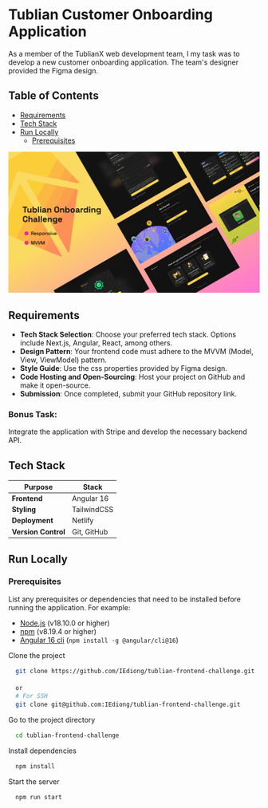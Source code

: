 # Tublian Customer Onboarding Application

As a member of the TublianX web development team, I my task was to develop a new customer onboarding application. The team's designer provided the Figma design.

## Table of Contents

- [Requirements](#requirements)
- [Tech Stack](#tech-stack)
- [Run Locally](#run-locally)
  - [Prerequisites](#prerequisites)

![Design Cover](./design/tublian-cover.png)

## Requirements

- **Tech Stack Selection**: Choose your preferred tech stack. Options include Next.js, Angular, React, among others.
- **Design Pattern**: Your frontend code must adhere to the MVVM (Model, View, ViewModel) pattern.
- **Style Guide**: Use the css properties provided by Figma design.
- **Code Hosting and Open-Sourcing**: Host your project on GitHub and make it open-source.
- **Submission**: Once completed, submit your GitHub repository link.

### Bonus Task:

Integrate the application with Stripe and develop the necessary backend API.

## Tech Stack

| Purpose              | Stack       |
| -------------------- | ----------- |
| **Frontend**         | Angular 16  |
| **Styling**          | TailwindCSS |
| **Deployment**       | Netlify     |
| **Version Control**  | Git, GitHub |

## Run Locally

### Prerequisites

List any prerequisites or dependencies that need to be installed before running the application. For example:

- [Node.js](https://nodejs.org/) (v18.10.0 or higher)
- [npm](https://www.npmjs.com/) (v8.19.4 or higher)
- [Angular 16 cli](https://www.npmjs.com/package/@angular/cli) (`npm install -g @angular/cli@16`)

Clone the project

```bash
  git clone https://github.com/IEdiong/tublian-frontend-challenge.git

  or
  # For SSH
  git clone git@github.com:IEdiong/tublian-frontend-challenge.git
```

Go to the project directory

```bash
  cd tublian-frontend-challenge
```

Install dependencies

```bash
  npm install
```

Start the server

```bash
  npm run start
```
